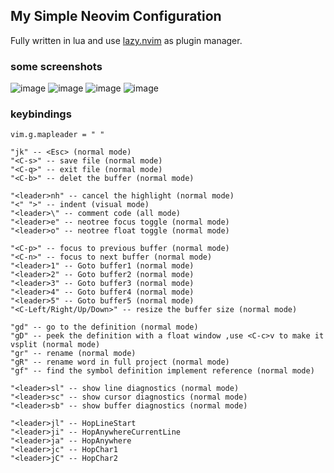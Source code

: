 ## My Simple Neovim Configuration

Fully written in lua and use [lazy.nvim](https://github.com/folke/lazy.nvim) as plugin manager.

### some screenshots

![image](https://user-images.githubusercontent.com/93063038/214219108-ab10d13d-a233-4c11-891b-6804d2b63e30.png)
![image](https://user-images.githubusercontent.com/93063038/214219288-bedf3621-4d25-404f-87a6-63e304626578.png)
![image](https://user-images.githubusercontent.com/93063038/214219432-004d59e6-83c2-44b1-8aac-1d47a3514f35.png)
![image](https://user-images.githubusercontent.com/93063038/214219701-64e8f189-92da-41df-8c16-b5c634cd72a9.png)
### keybindings

```
vim.g.mapleader = " "

"jk" -- <Esc> (normal mode) 
"<C-s>" -- save file (normal mode)
"<C-q>" -- exit file (normal mode)
"<C-b>" -- delet the buffer (normal mode)

"<leader>nh" -- cancel the highlight (normal mode)
"<" ">" -- indent (visual mode)
"<leader>\" -- comment code (all mode)
"<leader>e" -- neotree focus toggle (normal mode)
"<leader>o" -- neotree float toggle (normal mode)

"<C-p>" -- focus to previous buffer (normal mode)
"<C-n>" -- focus to next buffer (normal mode)
"<leader>1" -- Goto buffer1 (normal mode)
"<leader>2" -- Goto buffer2 (normal mode)
"<leader>3" -- Goto buffer3 (normal mode)
"<leader>4" -- Goto buffer4 (normal mode)
"<leader>5" -- Goto buffer5 (normal mode)
"<C-Left/Right/Up/Down>" -- resize the buffer size (normal mode)

"gd" -- go to the definition (normal mode)
"gD" -- peek the definition with a float window ,use <C-c>v to make it vsplit (normal mode)
"gr" -- rename (normal mode)
"gR" -- rename word in full project (normal mode)
"gf" -- find the symbol definition implement reference (normal mode)

"<leader>sl" -- show line diagnostics (normal mode)
"<leader>sc" -- show cursor diagnostics (normal mode)
"<leader>sb" -- show buffer diagnostics (normal mode)

"<leader>jl" -- HopLineStart
"<leader>ji" -- HopAnywhereCurrentLine
"<leader>ja" -- HopAnywhere
"<leader>jc" -- HopChar1
"<leader>jC" -- HopChar2
```
